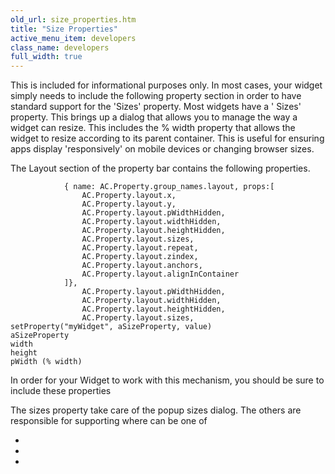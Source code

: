 ```yaml
---
old_url: size_properties.htm
title: "Size Properties"
active_menu_item: developers
class_name: developers
full_width: true
---
```



This is included for informational purposes only. In most cases, your widget simply needs to include the following property section in order to have standard support for the 'Sizes' property. Most widgets have a ' Sizes' property. This brings up a dialog that allows you to manage the way a widget can resize. This includes the % width property that allows the widget to resize according to its parent container. This is useful for ensuring apps display 'responsively' on mobile devices or changing browser sizes.

The Layout section of the property bar contains the following properties.

                { name: AC.Property.group_names.layout, props:[
                    AC.Property.layout.x,
                    AC.Property.layout.y,
                    AC.Property.layout.pWidthHidden,
                    AC.Property.layout.widthHidden,
                    AC.Property.layout.heightHidden,
                    AC.Property.layout.sizes,
                    AC.Property.layout.repeat,
                    AC.Property.layout.zindex,
                    AC.Property.layout.anchors,
                    AC.Property.layout.alignInContainer
                ]},
                    AC.Property.layout.pWidthHidden,
                    AC.Property.layout.widthHidden,
                    AC.Property.layout.heightHidden,
                    AC.Property.layout.sizes,
    setProperty("myWidget", aSizeProperty, value)
    aSizeProperty
    width
    height
    pWidth (% width)
   

In order for your Widget to work with this mechanism, you should be sure to include these properties

The sizes property take care of the popup sizes dialog. The others are responsible for supporting where can be one of

 - 

 - 

 - 

